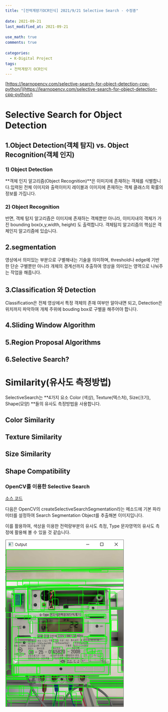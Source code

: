 ```yaml
---
title: "[전력계량기OCR인식] 2021/9/21 Selective Search - 수정중"

date: 2021-09-21
last_modified_at: 2021-09-21

use_math: true
comments: true

categories:
  - K-Digital Project
tags:
  - 전력계량기 OCR인식
---
```


[https://learnopencv.com/selective-search-for-object-detection-cpp-python/](https://learnopencv.com/selective-search-for-object-detection-cpp-python/)



# Selective Search for Object Detection



## 1.Object Detection(객체 탐지) vs. Object Recognition(객체 인지)

### 1) Object Detection

**객체 인지 알고리즘(Object Recognition)**은 이미지에 존재하는 객체를 식별합니다.입력된 전체 이미지와 출력이미지 레이블과 이미지에 존재하는 객체 클래스의 확률의 정보를 가집니다.



### 2) Object Recognition

반면, 객체 탐지 알고리즘은 이미지에 존재하는 객체뿐만 아니라, 이미지내의 객체가  가진 bounding box(x,y,width, height) 도 출력합니다. 객체탐지 알고리즘의 핵심은 객체인지 알고리즘에 있습니다. 



## 2.segmentation

영상에서 의미있는 부분으로 구별해내는 기술을 의미하며, threshold나 edge에 기반한 단순 구별뿐만 아니라 개체의 경계선까지 추출하여 영상을 의미있는 영역으로 나눠주는 작업을 해줍니다.



## 3.Classification 와 Detection

Classification은 전체 영상에서 특정 객체의 존재 여부만 알아내면 되고, Detection은 위치까지 파악하여 개체 주위에 bouding box로 구별을 해주어야 합니다.



## 4.Sliding Window Algorithm

## 5.Region Proposal Algorithms

## 6.Selective Search?



# Similarity(유사도 측정방법)

SelectiveSearch는 **4가지 요소 Color (색상), Texture(텍스처), Size(크기), Shape(모양) **들의 유사도 측정방법을 사용합니다.



## Color Similarity

## Texture Similarity

## Size Similarity

## Shape Compatibility





### OpenCV를 이용한 Selective Search 

[소스 코드](https://github.com/2SEHI/OCR-Text-Detection/blob/main/preprocessing/5_CreateSelectiveSearch.py)

다음은 OpenCV의 createSelectiveSearchSegmentation라는 메소드에 기본 파라미터를 설정하여 Search Segmentation Object를 추출해본 이미지입니다.

이를 활용하여, 색상을 이용한 전력량부분의 유사도 측정, Type 문자영역의 유사도 측정에 활용해 볼 수 있을 것 같습니다.

![image-20210923102412286](\assets\images\70_K-Digital_Training_Project)

